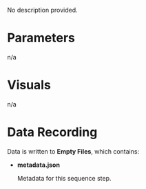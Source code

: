No description provided.
# Parameters
n/a
# Visuals
n/a
# Data Recording
Data is written to **Empty Files**, which contains:
- **metadata.json**

    Metadata for this sequence step.